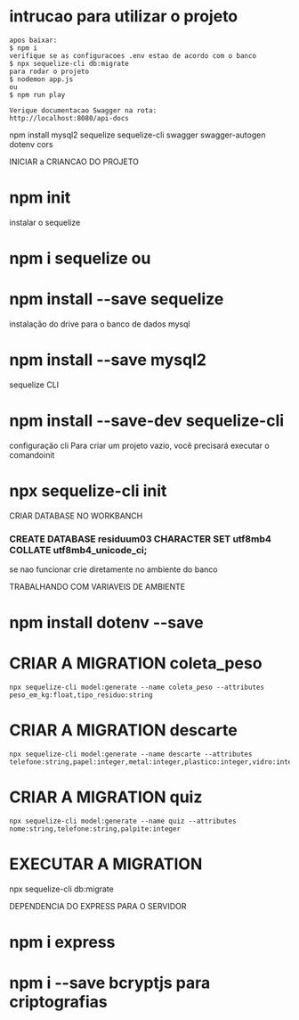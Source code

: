 # intrucao para utilizar o projeto
    apos baixar:
    $ npm i
    verifique se as configuracoes .env estao de acordo com o banco 
    $ npx sequelize-cli db:migrate
    para rodar o projeto
    $ nodemon app.js
    ou
    $ npm run play

    Verique documentacao Swagger na rota:
    http://localhost:8080/api-docs

npm install mysql2 sequelize sequelize-cli swagger swagger-autogen dotenv cors

INICIAR a CRIANCAO DO PROJETO
# npm init

instalar o sequelize
# npm i sequelize ou 
# npm install --save sequelize

instalação do drive para o banco de dados mysql
# npm install --save mysql2

sequelize CLI
# npm install --save-dev sequelize-cli

configuração cli
Para criar um projeto vazio, você precisará executar o comandoinit
# npx sequelize-cli init

CRIAR DATABASE NO WORKBANCH
### CREATE DATABASE residuum03 CHARACTER SET utf8mb4  COLLATE utf8mb4_unicode_ci;
se nao funcionar crie diretamente no ambiente do banco

TRABALHANDO COM VARIAVEIS DE AMBIENTE
# npm install dotenv --save

# CRIAR A MIGRATION coleta_peso
    npx sequelize-cli model:generate --name coleta_peso --attributes peso_em_kg:float,tipo_residuo:string

# CRIAR A MIGRATION descarte
    npx sequelize-cli model:generate --name descarte --attributes telefone:string,papel:integer,metal:integer,plastico:integer,vidro:integer,organico:integer,nao_reciclavel:integer

# CRIAR A MIGRATION quiz
    npx sequelize-cli model:generate --name quiz --attributes nome:string,telefone:string,palpite:integer
  
# EXECUTAR A MIGRATION
 npx sequelize-cli db:migrate

DEPENDENCIA DO EXPRESS PARA O SERVIDOR
# npm i express
# npm i --save bcryptjs para criptografias